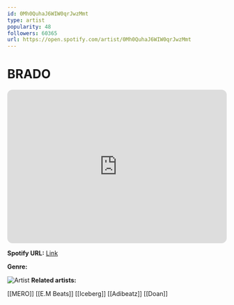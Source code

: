 ```yaml
---
id: 0Mh0QuhaJ6WIW0qrJwzMmt
type: artist
popularity: 48
followers: 60365
url: https://open.spotify.com/artist/0Mh0QuhaJ6WIW0qrJwzMmt
---
```

# BRADO

<iframe style="border-radius:12px" src="https://open.spotify.com/embed/artist/0Mh0QuhaJ6WIW0qrJwzMmt" width="100%" height="352" frameBorder="0" allowfullscreen="" allow="autoplay; clipboard-write; encrypted-media; fullscreen; picture-in-picture" loading="lazy"></iframe>

**Spotify URL:** [Link](https://open.spotify.com/artist/0Mh0QuhaJ6WIW0qrJwzMmt)

**Genre:** 

![Artist](https://i.scdn.co/image/ab6761610000e5eb83278f5f65cfd977240d0ecf)
**Related artists:**

[[MERO]]
[[E.M Beats]]
[[Iceberg]]
[[Adibeatz]]
[[Doan]]
